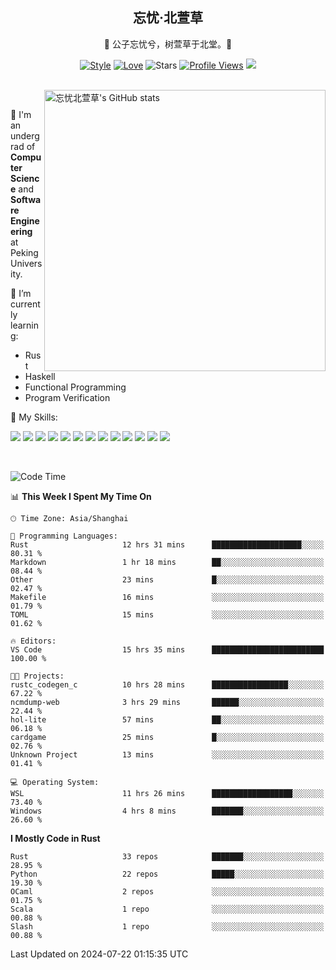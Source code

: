 <div align="center">

## 忘忧·北萱草
  
🌟 公子忘忧兮，树萱草于北堂。🌟 

[![Style](https://img.shields.io/badge/Style-%E5%BF%98%E5%BF%A7%E5%8C%97%E8%90%B1%E8%8D%89-8e48ff)](https://github.com/Wybxc)
[![Love](https://img.shields.io/badge/Love-100%25!-ff69b4)](https://monthly.wybxc.cc)
![Stars](https://img.shields.io/github/stars/Wybxc?affiliations=OWNER%2CCOLLABORATOR&label=Stars)
[![Profile Views](https://komarev.com/ghpvc/?username=Wybxc&color=green)](https://github.com/Wybxc)
![](https://hit.yhype.me/github/profile?user_id=25005856)

</div>

<br/>

<a href="https://github.com/Wybxc/Wybxc">
<img align="right" width="450px" src="https://github.com/Wybxc/metrics/raw/main/merged-stats.svg" alt="忘忧北萱草's GitHub stats" />
</a>

<br />

🏫 I'm an undergrad of **Computer Science** and **Software Engineering** at Peking University.

🌱 I’m currently learning: 
  - Rust
  - Haskell
  - Functional Programming
  - Program Verification

🌟 My Skills:

![](https://img.shields.io/badge/-Python-3e74a2?style=flat-square&logo=Python&logoColor=fff)
![](https://img.shields.io/badge/-TypeScript-3178C6?style=flat-square&logo=TypeScript&logoColor=fff)
![](https://img.shields.io/badge/-Rust-9a7b63?style=flat-square&logo=Rust&logoColor=fff)
![](https://img.shields.io/badge/-C++-ae3a62?style=flat-square&logo=cplusplus&logoColor=fff)
![](https://img.shields.io/badge/-OCaml-ac5e0a?style=flat-square&logo=OCaml&logoColor=fff)
![](https://img.shields.io/badge/-React-2d98ce?style=flat-square&logo=React&logoColor=fff)
![](https://img.shields.io/badge/-FastAPI-009688?style=flat-square&logo=FastAPI&logoColor=fff)
![](https://img.shields.io/badge/-NumPy-5974c9?style=flat-square&logo=NumPy&logoColor=fff)
![](https://img.shields.io/badge/-PyTorch-d6543c?style=flat-square&logo=PyTorch&logoColor=fff)
![](https://img.shields.io/badge/-Nix-2496ED?style=flat-square&logo=NixOS&logoColor=fff)
![](https://img.shields.io/badge/-Neo4j-1c4063?style=flat-square&logo=Neo4j&logoColor=fff)
![](https://img.shields.io/badge/-Ren'Py-bb6365?style=flat-square&logo=RenPy&logoColor=fff)
![](https://img.shields.io/badge/-After%20Effects-090159?style=flat-square&logo=adobeaftereffects&logoColor=fff)

<br />

<!--START_SECTION:waka-->
![Code Time](http://img.shields.io/badge/Code%20Time-1%2C955%20hrs%2055%20mins-blue)

📊 **This Week I Spent My Time On** 

```text
🕑︎ Time Zone: Asia/Shanghai

💬 Programming Languages: 
Rust                     12 hrs 31 mins      ████████████████████░░░░░   80.31 % 
Markdown                 1 hr 18 mins        ██░░░░░░░░░░░░░░░░░░░░░░░   08.44 % 
Other                    23 mins             █░░░░░░░░░░░░░░░░░░░░░░░░   02.47 % 
Makefile                 16 mins             ░░░░░░░░░░░░░░░░░░░░░░░░░   01.79 % 
TOML                     15 mins             ░░░░░░░░░░░░░░░░░░░░░░░░░   01.62 % 

🔥 Editors: 
VS Code                  15 hrs 35 mins      █████████████████████████   100.00 % 

🐱‍💻 Projects: 
rustc_codegen_c          10 hrs 28 mins      █████████████████░░░░░░░░   67.22 % 
ncmdump-web              3 hrs 29 mins       ██████░░░░░░░░░░░░░░░░░░░   22.44 % 
hol-lite                 57 mins             ██░░░░░░░░░░░░░░░░░░░░░░░   06.18 % 
cardgame                 25 mins             █░░░░░░░░░░░░░░░░░░░░░░░░   02.76 % 
Unknown Project          13 mins             ░░░░░░░░░░░░░░░░░░░░░░░░░   01.41 % 

💻 Operating System: 
WSL                      11 hrs 26 mins      ██████████████████░░░░░░░   73.40 % 
Windows                  4 hrs 8 mins        ███████░░░░░░░░░░░░░░░░░░   26.60 % 
```

**I Mostly Code in Rust** 

```text
Rust                     33 repos            ███████░░░░░░░░░░░░░░░░░░   28.95 % 
Python                   22 repos            █████░░░░░░░░░░░░░░░░░░░░   19.30 % 
OCaml                    2 repos             ░░░░░░░░░░░░░░░░░░░░░░░░░   01.75 % 
Scala                    1 repo              ░░░░░░░░░░░░░░░░░░░░░░░░░   00.88 % 
Slash                    1 repo              ░░░░░░░░░░░░░░░░░░░░░░░░░   00.88 % 
```




 Last Updated on 2024-07-22 01:15:35 UTC
<!--END_SECTION:waka-->
